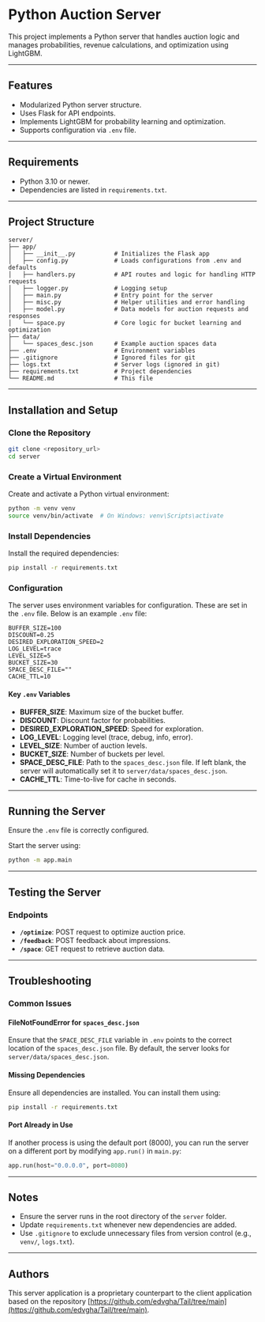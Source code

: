 # Python Auction Server

This project implements a Python server that handles auction logic and manages probabilities, revenue calculations, and optimization using LightGBM.

---

## Features

- Modularized Python server structure.
- Uses Flask for API endpoints.
- Implements LightGBM for probability learning and optimization.
- Supports configuration via `.env` file.

---

## Requirements

- Python 3.10 or newer.
- Dependencies are listed in `requirements.txt`.

---

## Project Structure

```
server/
├── app/
│   ├── __init__.py           # Initializes the Flask app
│   ├── config.py             # Loads configurations from .env and defaults
│   ├── handlers.py           # API routes and logic for handling HTTP requests
│   ├── logger.py             # Logging setup
│   ├── main.py               # Entry point for the server
│   ├── misc.py               # Helper utilities and error handling
│   ├── model.py              # Data models for auction requests and responses
│   └── space.py              # Core logic for bucket learning and optimization
├── data/
│   └── spaces_desc.json      # Example auction spaces data
├── .env                      # Environment variables
├── .gitignore                # Ignored files for git
├── logs.txt                  # Server logs (ignored in git)
├── requirements.txt          # Project dependencies
└── README.md                 # This file
```

---

## Installation and Setup

### Clone the Repository

```bash
git clone <repository_url>
cd server
```

### Create a Virtual Environment

Create and activate a Python virtual environment:

```bash
python -m venv venv
source venv/bin/activate  # On Windows: venv\Scripts\activate
```

### Install Dependencies

Install the required dependencies:

```bash
pip install -r requirements.txt
```

### Configuration

The server uses environment variables for configuration. These are set in the `.env` file. Below is an example `.env` file:

```
BUFFER_SIZE=100
DISCOUNT=0.25
DESIRED_EXPLORATION_SPEED=2
LOG_LEVEL=trace
LEVEL_SIZE=5
BUCKET_SIZE=30
SPACE_DESC_FILE=""
CACHE_TTL=10
```

#### Key `.env` Variables

- **BUFFER_SIZE**: Maximum size of the bucket buffer.
- **DISCOUNT**: Discount factor for probabilities.
- **DESIRED_EXPLORATION_SPEED**: Speed for exploration.
- **LOG_LEVEL**: Logging level (trace, debug, info, error).
- **LEVEL_SIZE**: Number of auction levels.
- **BUCKET_SIZE**: Number of buckets per level.
- **SPACE_DESC_FILE**: Path to the `spaces_desc.json` file. If left blank, the server will automatically set it to `server/data/spaces_desc.json`.
- **CACHE_TTL**: Time-to-live for cache in seconds.

---

## Running the Server

Ensure the `.env` file is correctly configured.

Start the server using:

```bash
python -m app.main
```

---

## Testing the Server

### Endpoints

- **`/optimize`**: POST request to optimize auction price.
- **`/feedback`**: POST feedback about impressions.
- **`/space`**: GET request to retrieve auction data.

---

## Troubleshooting

### Common Issues

#### FileNotFoundError for `spaces_desc.json`

Ensure that the `SPACE_DESC_FILE` variable in `.env` points to the correct location of the `spaces_desc.json` file. By default, the server looks for `server/data/spaces_desc.json`.

#### Missing Dependencies

Ensure all dependencies are installed. You can install them using:

```bash
pip install -r requirements.txt
```

#### Port Already in Use

If another process is using the default port (8000), you can run the server on a different port by modifying `app.run()` in `main.py`:

```python
app.run(host="0.0.0.0", port=8080)
```

---

## Notes

- Ensure the server runs in the root directory of the `server` folder.
- Update `requirements.txt` whenever new dependencies are added.
- Use `.gitignore` to exclude unnecessary files from version control (e.g., `venv/`, `logs.txt`).

---

## Authors

This server application is a proprietary counterpart to the client application based on the repository [https://github.com/edvgha/Tail/tree/main](https://github.com/edvgha/Tail/tree/main).
